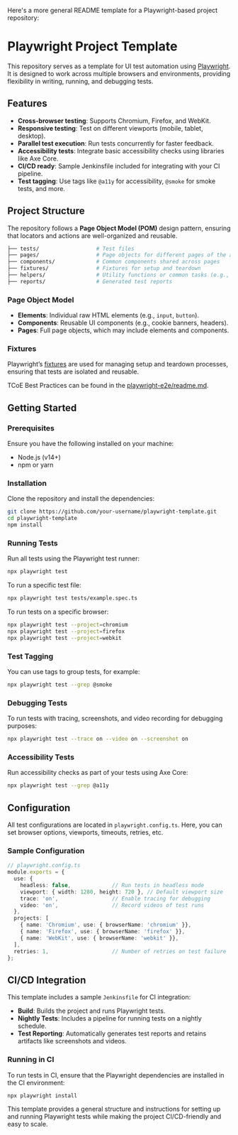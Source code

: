 Here's a more general README template for a Playwright-based project repository:


# Playwright Project Template

This repository serves as a template for UI test automation using [Playwright](https://playwright.dev). It is designed to work across multiple browsers and environments, providing flexibility in writing, running, and debugging tests.

## Features
- **Cross-browser testing**: Supports Chromium, Firefox, and WebKit.
- **Responsive testing**: Test on different viewports (mobile, tablet, desktop).
- **Parallel test execution**: Run tests concurrently for faster feedback.
- **Accessibility tests**: Integrate basic accessibility checks using libraries like Axe Core.
- **CI/CD ready**: Sample Jenkinsfile included for integrating with your CI pipeline.
- **Test tagging**: Use tags like `@a11y` for accessibility, `@smoke` for smoke tests, and more.

## Project Structure
The repository follows a **Page Object Model (POM)** design pattern, ensuring that locators and actions are well-organized and reusable.

```sh
├── tests/                  # Test files
├── pages/                  # Page objects for different pages of the application
├── components/             # Common components shared across pages
├── fixtures/               # Fixtures for setup and teardown
├── helpers/                # Utility functions or common tasks (e.g., login)
├── reports/                # Generated test reports
```

### Page Object Model
- **Elements**: Individual raw HTML elements (e.g., `input`, `button`).
- **Components**: Reusable UI components (e.g., cookie banners, headers).
- **Pages**: Full page objects, which may include elements and components.

### Fixtures
Playwright’s [fixtures](https://playwright.dev/docs/test-fixtures) are used for managing setup and teardown processes, ensuring that tests are isolated and reusable.

TCoE Best Practices can be found in the [playwright-e2e/readme.md](https://github.com/hmcts/tcoe-playwright-example/blob/master/playwright-e2e/README.md).

## Getting Started

### Prerequisites
Ensure you have the following installed on your machine:
- Node.js (v14+)
- npm or yarn

### Installation
Clone the repository and install the dependencies:

```bash
git clone https://github.com/your-username/playwright-template.git
cd playwright-template
npm install
```

### Running Tests
Run all tests using the Playwright test runner:

```bash
npx playwright test
```

To run a specific test file:

```bash
npx playwright test tests/example.spec.ts
```

To run tests on a specific browser:

```bash
npx playwright test --project=chromium
npx playwright test --project=firefox
npx playwright test --project=webkit
```

### Test Tagging
You can use tags to group tests, for example:

```bash
npx playwright test --grep @smoke
```

### Debugging Tests
To run tests with tracing, screenshots, and video recording for debugging purposes:

```bash
npx playwright test --trace on --video on --screenshot on
```

### Accessibility Tests
Run accessibility checks as part of your tests using Axe Core:

```bash
npx playwright test --grep @a11y
```

## Configuration
All test configurations are located in `playwright.config.ts`. Here, you can set browser options, viewports, timeouts, retries, etc.

### Sample Configuration
```ts
// playwright.config.ts
module.exports = {
  use: {
    headless: false,             // Run tests in headless mode
    viewport: { width: 1280, height: 720 }, // Default viewport size
    trace: 'on',                 // Enable tracing for debugging
    video: 'on',                 // Record videos of test runs
  },
  projects: [
    { name: 'Chromium', use: { browserName: 'chromium' }},
    { name: 'Firefox', use: { browserName: 'firefox' }},
    { name: 'WebKit', use: { browserName: 'webkit' }},
  ],
  retries: 1,                    // Number of retries on test failure
};
```

## CI/CD Integration
This template includes a sample `Jenkinsfile` for CI integration:

- **Build**: Builds the project and runs Playwright tests.
- **Nightly Tests**: Includes a pipeline for running tests on a nightly schedule.
- **Test Reporting**: Automatically generates test reports and retains artifacts like screenshots and videos.

### Running in CI
To run tests in CI, ensure that the Playwright dependencies are installed in the CI environment:

```bash
npx playwright install
```

This template provides a general structure and instructions for setting up and running Playwright tests while making the project CI/CD-friendly and easy to scale.
